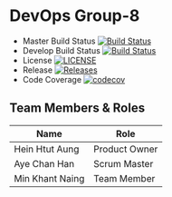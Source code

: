 # DevOps Group-8
- Master Build Status [![Build Status](https://travis-ci.org/gp-8/DevOps.svg?branch=master)](https://travis-ci.org/gp-8/DevOps)
- Develop Build Status [![Build Status](https://travis-ci.org/gp-8/DevOps.svg?branch=develop)](https://travis-ci.org/gp-8/DevOps)
- License [![LICENSE](https://img.shields.io/github/license/gp-8/DevOps.svg?style=flat-square)](https://github.com/gp-8/DevOps/blob/master/LICENSE)
- Release [![Releases](https://img.shields.io/github/release/gp-8/DevOps.svg?style=flat-square)](https://github.com/gp-8/DevOps/releases)
- Code Coverage [![codecov](https://codecov.io/gh/gp-8/DevOps/branch/master/graph/badge.svg)](https://codecov.io/gh/gp-8/DevOps)
## Team Members & Roles
| Name | Role |
| --- | --- |
| Hein Htut Aung | Product Owner |
| Aye Chan Han | Scrum Master |
| Min Khant Naing | Team Member |